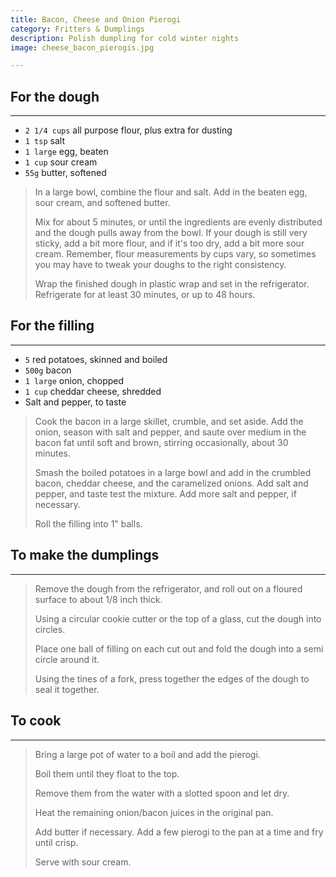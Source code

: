 ```yaml
---
title: Bacon, Cheese and Onion Pierogi 
category: Fritters & Dumplings
description: Polish dumpling for cold winter nights
image: cheese_bacon_pierogis.jpg

--- 
```


## For the dough

---

* `2 1/4 cups` all purpose flour, plus extra for dusting
* `1 tsp` salt
* `1 large`  egg, beaten
* `1 cup` sour cream
* `55g` butter, softened

> In a large bowl, combine the flour and salt. Add in the beaten egg, sour cream, and softened butter.
>
> Mix for about 5 minutes, or until the ingredients are evenly distributed and the dough pulls away from the bowl. If your dough is still very sticky, add a bit more flour, and if it's too dry, add a bit more sour cream. Remember, flour measurements by cups vary, so sometimes you may have to tweak your doughs to the right consistency.
>
> Wrap the finished dough in plastic wrap and set in the refrigerator. Refrigerate for at least 30 minutes, or up to 48 hours.

## For the filling

---

* `5` red potatoes, skinned and boiled
* `500g` bacon
* `1 large`  onion, chopped
* `1 cup` cheddar cheese, shredded
* Salt and pepper, to taste

> Cook the bacon in a large skillet, crumble, and set aside. Add the onion, season with salt and pepper, and saute over medium in the bacon fat until soft and brown, stirring occasionally, about 30 minutes.
>
> Smash the boiled potatoes in a large bowl and add in the crumbled bacon, cheddar cheese, and the caramelized onions. Add salt and pepper, and taste test the mixture. Add more salt and pepper, if necessary.
>
> Roll the filling into 1" balls.

## To make the dumplings

---

> Remove the dough from the refrigerator, and roll out on a floured surface to about 1/8 inch thick.
>
> Using a circular cookie cutter or the top of a glass, cut the dough into circles.
>
> Place one ball of filling on each cut out and fold the dough into a semi circle around it.
>
> Using the tines of a fork, press together the edges of the dough to seal it together.

## To cook

---

> Bring a large pot of water to a boil and add the pierogi.
>
> Boil them until they float to the top.
>
> Remove them from the water with a slotted spoon and let dry.
>
> Heat the remaining onion/bacon juices in the original pan.
>
> Add butter if necessary. Add a few pierogi to the pan at a time and fry until crisp.
>
> Serve with sour cream.

